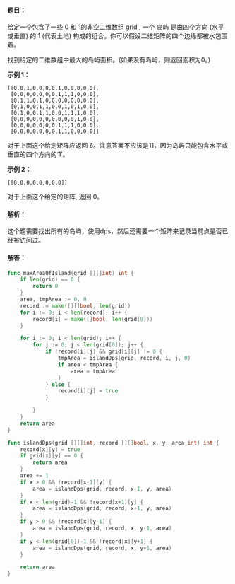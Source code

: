 #### 题目：

给定一个包含了一些 0 和 1的非空二维数组 grid , 一个 岛屿 是由四个方向 (水平或垂直) 的 1 (代表土地) 构成的组合。你可以假设二维矩阵的四个边缘都被水包围着。

找到给定的二维数组中最大的岛屿面积。(如果没有岛屿，则返回面积为0。)

**示例 1：**

```
[[0,0,1,0,0,0,0,1,0,0,0,0,0],
 [0,0,0,0,0,0,0,1,1,1,0,0,0],
 [0,1,1,0,1,0,0,0,0,0,0,0,0],
 [0,1,0,0,1,1,0,0,1,0,1,0,0],
 [0,1,0,0,1,1,0,0,1,1,1,0,0],
 [0,0,0,0,0,0,0,0,0,0,1,0,0],
 [0,0,0,0,0,0,0,1,1,1,0,0,0],
 [0,0,0,0,0,0,0,1,1,0,0,0,0]]
```

对于上面这个给定矩阵应返回 6。注意答案不应该是11，因为岛屿只能包含水平或垂直的四个方向的‘1’。

**示例 2：**

```
[[0,0,0,0,0,0,0,0]]
```

对于上面这个给定的矩阵, 返回 0。

#### 解析：

这个题需要找出所有的岛屿，使用dps，然后还需要一个矩阵来记录当前点是否已经被访问过。

#### 解答：

```go
func maxAreaOfIsland(grid [][]int) int {
	if len(grid) == 0 {
		return 0
	}
	area, tmpArea := 0, 0
	record := make([][]bool, len(grid))
	for i := 0; i < len(record); i++ {
		record[i] = make([]bool, len(grid[0]))
	}

	for i := 0; i < len(grid); i++ {
		for j := 0; j < len(grid[0]); j++ {
			if !record[i][j] && grid[i][j] != 0 {
				tmpArea = islandDps(grid, record, i, j, 0)
				if area < tmpArea {
					area = tmpArea
				}
			} else {
				record[i][j] = true
			}

		}
	}
	return area
}

func islandDps(grid [][]int, record [][]bool, x, y, area int) int {
	record[x][y] = true
	if grid[x][y] == 0 {
		return area
	}
	area += 1
	if x > 0 && !record[x-1][y] {
		area = islandDps(grid, record, x-1, y, area)
	}
	if x < len(grid)-1 && !record[x+1][y] {
		area = islandDps(grid, record, x+1, y, area)
	}
	if y > 0 && !record[x][y-1] {
		area = islandDps(grid, record, x, y-1, area)
	}
	if y < len(grid[0])-1 && !record[x][y+1] {
		area = islandDps(grid, record, x, y+1, area)
	}

	return area
}
```

